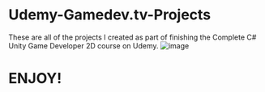 # Udemy-Gamedev.tv-Projects

These are all of the projects I created as part of finishing the Complete C# Unity Game Developer 2D course on Udemy.
![image](https://github.com/JosueA015/Udemy-Gamedev.tv-Projects/assets/140913459/b2eca59a-3686-421b-b5b8-862914e2b85a)


# **ENJOY!**
